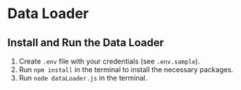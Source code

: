 # Data Loader

## Install and Run the Data Loader

1. Create `.env` file with your credentials (see `.env.sample`).
2. Run `npm install` in the terminal to install the necessary packages.
3. Run `node dataLoader.js` in the terminal.